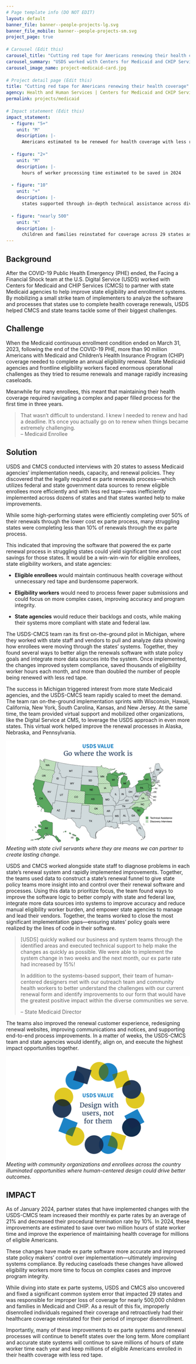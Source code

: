```yaml
---
# Page template info (DO NOT EDIT)
layout: default
banner_file: banner--people-projects-lg.svg
banner_file_mobile: banner--people-projects-sm.svg
project_page: true

# Carousel (Edit this)
carousel_title: "Cutting red tape for Americans renewing their health coverage"
carousel_summary: "USDS worked with Centers for Medicaid and CHIP Services to partner with state Medicaid agencies to help improve state eligibility and enrollment systems."
carousel_image_name: project-medicaid-card.jpg

# Project detail page (Edit this)
title: "Cutting red tape for Americans renewing their health coverage"
agency: Health and Human Services | Centers for Medicaid and CHIP Services 
permalink: projects/medicaid

# Impact statement (Edit this)
impact_statement:
  - figure: "5+"
    unit: "M"
    description: |-
      Americans estimated to be renewed for health coverage with less red tape via ex parte processing in 2024
      
  - figure: "2+"
    unit: "M"
    description: |-
      hours of worker processing time estimated to be saved in 2024

  - figure: "10"
    unit: "+"
    description: |-
      states supported through in-depth technical assistance across diverse geographies, populations, and needse

  - figure: "nearly 500"
    unit: "K"
    description: |-
      children and families reinstated for coverage across 29 states as a result of actions taken by CMCS and supported by USDS
---
```


## Background

After the COVID-19 Public Health Emergency (PHE) ended, the Facing a Financial Shock team at the U.S. Digital Service (USDS) worked with Centers for Medicaid and CHIP Services (CMCS) to partner with state Medicaid agencies to help improve state eligibility and enrollment systems. By mobilizing a small strike team of implementers to analyze the software and processes that states use to complete health coverage renewals, USDS helped CMCS and state teams tackle some of their biggest challenges. 



## Challenge

When the Medicaid continuous enrollment condition ended on March 31, 2023, following the end of the COVID-19 PHE, more than 90 million Americans with Medicaid and Children’s Health Insurance Program (CHIP) coverage needed to complete an annual eligibility renewal. State Medicaid agencies and frontline eligibility workers faced enormous operational challenges as they tried to resume renewals and manage rapidly increasing caseloads.

Meanwhile for many enrollees, this meant that maintaining their health coverage required navigating a complex and paper filled process for the first time in three years.

<blockquote class="pullquote" markdown="1">
That wasn’t difficult to understand. I knew I needed to renew and had a deadline. It’s once you actually go on to renew when things became extremely challenging.
 <footer>– Medicaid Enrollee</footer>
</blockquote>


## Solution

USDS and CMCS conducted interviews with 20 states to assess Medicaid agencies’ implementation needs, capacity, and renewal policies. They discovered that the legally required ex parte renewals process—which utilizes federal and state government data sources to renew eligible enrollees more efficiently and with less red tape—was inefficiently implemented across dozens of states and that states wanted help to make improvements.

While some high-performing states were efficiently completing over 50% of their renewals through the lower cost ex parte process, many struggling states were completing less than 10% of renewals through the ex parte process.

This indicated that improving the software that powered the ex parte renewal process in struggling states could yield significant time and cost savings for those states. It would be a win-win-win for eligible enrollees, state eligibility workers, and state agencies:

- **Eligible enrollees** would maintain continuous health coverage without unnecessary red tape and burdensome paperwork.

- **Eligibility workers** would need to process fewer paper submissions and could focus on more complex cases, improving accuracy and program integrity.

- **State agencies** would reduce their backlogs and costs, while making their systems more compliant with state and federal law.

The USDS-CMCS team ran its first on-the-ground pilot in Michigan, where they worked with state staff and vendors to pull and analyze data showing how enrollees were moving through the states’ systems. Together, they found several ways to better align the renewals software with state policy goals and integrate more data sources into the system. Once implemented, the changes improved system compliance, saved thousands of eligibility worker hours each month, and more than doubled the number of people being renewed with less red tape.

The success in Michigan triggered interest from more state Medicaid agencies, and the USDS-CMCS team rapidly scaled to meet the demand. The team ran on-the-ground implementation sprints with Wisconsin, Hawaii, California, New York, South Carolina, Kansas, and New Jersey. At the same time, the team provided virtual support and mobilized other organizations, like the Digital Service at CMS, to leverage the USDS approach in even more states. This virtual work helped improve the renewal processes in Alaska, Nebraska, and Pennsylvania. 

![](../images/project-medicaid-map.jpg)
*Meeting with state civil servants where they are means we can partner to create lasting change.*



USDS and CMCS worked alongside state staff to diagnose problems in each state’s renewal system and rapidly implemented improvements. Together, the teams used data to construct a state’s renewal funnel to give state policy teams more insight into and control over their renewal software and processes. Using this data to prioritize focus, the team found ways to improve the software logic to better comply with state and federal law, integrate more data sources into systems to improve accuracy and reduce manual eligibility worker burden, and empower state agencies to manage and lead their vendors. Together, the teams worked to close the most significant implementation gaps—ensuring states’ policy goals were realized by the lines of code in their software.

<blockquote class="pullquote" markdown="1">
[USDS] quickly walked our business and system teams through the identified areas and executed technical support to help make the changes as quickly as possible. We were able to implement the system change in two weeks and the next month, our ex parte rate had increased by 15%! 

In addition to the systems-based support, their team of human-centered designers met with our outreach team and community health workers to better understand the challenges with our current renewal form and identify improvements to our form that would have the greatest positive impact within the diverse communities we serve.

 <footer>– State Medicaid Director</footer>
</blockquote>


The teams also improved the renewal customer experience, redesigning renewal websites, improving communications and notices, and supporting end-to-end process improvements. In a matter of weeks, the USDS-CMCS team and state agencies would identify, align on, and execute the highest impact opportunities together.


![](../images/project-medicaid-value.jpg)
*Meeting with community organizations and enrollees across the country illuminated opportunities where human-centered design could drive better outcomes.*

## IMPACT

As of January 2024, partner states that have implemented changes with the USDS-CMCS team increased their monthly ex parte rates by an average of 21% and decreased their procedural termination rate by 10%. In 2024, these improvements are estimated to save over two million hours of state worker time and improve the experience of maintaining health coverage for millions of eligible Americans. 

These changes have made ex parte software more accurate and improved state policy makers’ control over implementation—ultimately improving systems compliance. By reducing caseloads these changes have allowed eligibility workers more time to focus on complex cases and improve program integrity. 

While diving into state ex parte systems, USDS and CMCS also uncovered and fixed a significant common system error that impacted 29 states and was responsible for improper loss of coverage for nearly 500,000 children and families in Medicaid and CHIP. As a result of this fix, improperly disenrolled individuals regained their coverage and retroactively had their healthcare coverage reinstated for their period of improper disenrollment.

Importantly, many of these improvements to ex parte systems and renewal processes will continue to benefit states over the long term. More compliant and accurate state systems will continue to save millions of hours of state worker time each year and keep millions of eligible Americans enrolled in their health coverage with less red tape.
